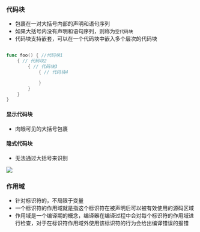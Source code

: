### 代码块
- 包裹在一对大括号内部的声明和语句序列
- 如果大括号内没有声明和语句序列，则称为`空代码块`
- 代码块支持嵌套，可以在一个代码块中嵌入多个层次的代码块

```go

func foo() { //代码块1
    { // 代码块2
        { // 代码块3
            { // 代码块4

            }
        }
    }
}
```

#### 显示代码块
- 肉眼可见的大括号包裹

#### 隐式代码块
- 无法通过大括号来识别

![](/images/golang/daimakuai.jpg)

### 作用域
- 针对标识符的，不局限于变量
- 一个标识符的作用域就是指这个标识符在被声明后可以被有效使用的源码区域
- 作用域是一个编译期的概念，编译器在编译过程中会对每个标识符的作用域进行检查，对于在标识符作用域外使用该标识符的行为会给出编译错误的报错